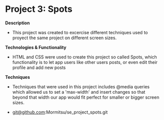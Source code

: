 # Project 3: Spots

**Description**

- This project was created to excercise different techniques used to proyect the same project on different screen sizes.

**Technologies & Functionality**

- HTML and CSS were used to create this project so called Spots, which functionality is to let app users like other users posts, or even edit their profile and add new posts

**Techniques**

- Techniques that were used in this project includes @media queries which allowed us to set a 'max-width' and insert changes so that beyond that width our app would fit perfect for smaller or bigger screen sizes.

* git@github.com:Mormitsu/se_project_spots.git
